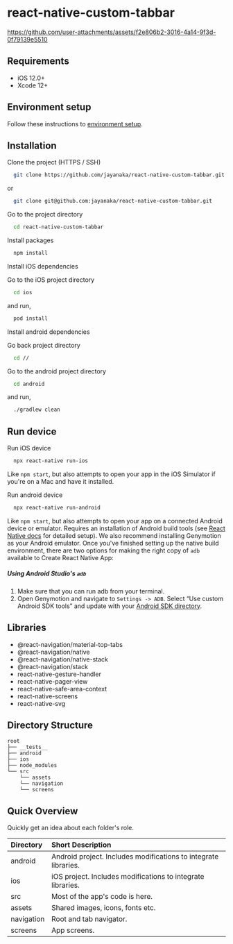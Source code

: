 # react-native-custom-tabbar

https://github.com/user-attachments/assets/f2e806b2-3016-4a14-9f3d-0f79139e5510

## Requirements
- iOS 12.0+
- Xcode 12+

## Environment setup
Follow these instructions to [environment setup](https://reactnative.dev/docs/environment-setup?guide=native).

## Installation

Clone the project (HTTPS / SSH)

```bash
  git clone https://github.com/jayanaka/react-native-custom-tabbar.git
```
or
```bash
  git clone git@github.com:jayanaka/react-native-custom-tabbar.git
```

Go to the project directory

```bash
  cd react-native-custom-tabbar
```
Install packages

```bash
  npm install
```

Install iOS dependencies

Go to the iOS project directory

```bash
  cd ios
```
and run,
```bash
  pod install
```
Install android dependencies

Go back project directory

```bash
  cd //
```
Go to the android project directory

```bash
  cd android
```
and run,
```bash
  ./gradlew clean
```
## Run device
Run iOS device

```bash
  npx react-native run-ios
```
Like `npm start`, but also attempts to open your app in the iOS Simulator if you're on a Mac and have it installed.

Run android device

```bash
  npx react-native run-android
```
Like `npm start`, but also attempts to open your app on a connected Android device or emulator. Requires an installation of Android build tools (see [React Native docs](https://facebook.github.io/react-native/docs/getting-started.html) for detailed setup). We also recommend installing Genymotion as your Android emulator. Once you've finished setting up the native build environment, there are two options for making the right copy of `adb` available to Create React Native App:

##### Using Android Studio's `adb`

1. Make sure that you can run adb from your terminal.
2. Open Genymotion and navigate to `Settings -> ADB`. Select “Use custom Android SDK tools” and update with your [Android SDK directory](https://stackoverflow.com/questions/25176594/android-sdk-location).

## Libraries
- @react-navigation/material-top-tabs
- @react-navigation/native
- @react-navigation/native-stack
- @react-navigation/stack
- react-native-gesture-handler
- react-native-pager-view
- react-native-safe-area-context
- react-native-screens
- react-native-svg

## Directory Structure

```
root
├── __tests__
├── android
├── ios
├── node_modules
└── src
    └── assets
    └── navigation
    └── screens
```

## Quick Overview

Quickly get an idea about each folder's role.

| Directory      | Short Description                                                        |
| :------------- | :----------------------------------------------------------------------- |
| android        | Android project. Includes modifications to integrate libraries.          |
| ios            | iOS project. Includes modifications to integrate libraries.              |
| src            | Most of the app's code is here.                                          |
| assets         | Shared images, icons, fonts etc.                                         |
| navigation     | Root and tab navigator.                                                  |
| screens        | App screens.                                                             |
